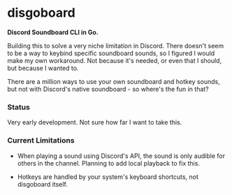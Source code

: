 # disgoboard

**Discord Soundboard CLI in Go.**

Building this to solve a very niche limitation in Discord. There doesn't seem to be a way to keybind specific soundboard sounds, so I figured I would make my own workaround. Not because it's needed, or even that I should, but because I wanted to.

There are a million ways to use your own soundboard and hotkey sounds, but not with Discord's native soundboard - so where's the fun in that?

### Status

Very early development. Not sure how far I want to take this.

### Current Limitations

- When playing a sound using Discord's API, the sound is only audible for others in the channel. Planning to add local playback to fix this.

- Hotkeys are handled by your system's keyboard shortcuts, not disgoboard itself.
